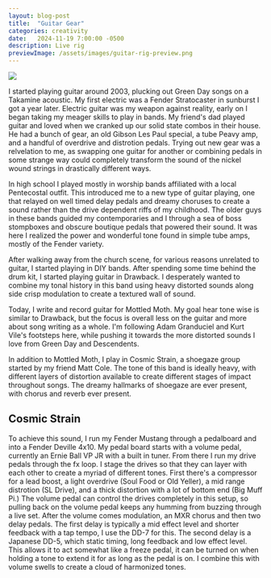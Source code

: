 ```yaml
---
layout: blog-post
title:  "Guitar Gear"
categories: creativity
date:   2024-11-19 7:00:00 -0500
description: Live rig
previewImage: /assets/images/guitar-rig-preview.png
---
```


<div class="album-art">
    <img src="/assets/images/guitar-rig.png" />
</div>

I started playing guitar around 2003, plucking out Green Day songs on a Takamine acoustic. My first electric was a Fender Stratocaster in sunburst I got a year later. Electric guitar was my weapon against reality, early on I began taking my meager skills to play in bands. My friend's dad played guitar and loved when we cranked up our solid state combos in their house. He had a bunch of gear, an old Gibson Les Paul special, a tube Peavy amp, and a handful of overdrive and distrotion pedals. Trying out new gear was a relvelation to me, as swapping one guitar for another or combining pedals in some strange way could completely transform the sound of the nickel wound strings in drastically different ways.

In high school I played mostly in worship bands affiliated with a local Pentecostal outfit. This introduced me to a new type of guitar playing, one that relayed on well timed delay pedals and dreamy choruses to create a sound rather than the drive dependent riffs of my childhood. The older guys in these bands guided my contemporaries and I through a sea of boss stompboxes and obscure boutique pedals that powered their sound. It was here I realized the power and wonderful tone found in simple tube amps, mostly of the Fender variety.

After walking away from the church scene, for various reasons unrelated to guitar, I started playing in DIY bands. After spending some time behind the drum kit, I started playing guitar in Drawback. I desperately wanted to combine my tonal history in this band using heavy distorted sounds along side crisp modulation to create a textured wall of sound.

Today, I write and record guitar for Mottled Moth. My goal hear tone wise is similar to Drawback, but the focus is overall less on the guitar and more about song writing as a whole. I'm following Adam Granduciel and Kurt Vile's footsteps here, while pushing it towards the more distorted sounds I love from Green Day and Descendents.

In addition to Mottled Moth, I play in Cosmic Strain, a shoegaze group started by my friend Matt Cole. The tone of this band is ideally heavy, with different layers of distortion available to create different stages of impact throughout songs. The dreamy hallmarks of shoegaze are ever present, with chorus and reverb ever present.

## Cosmic Strain

To achieve this sound, I run my Fender Mustang through a pedalboard and into a Fender Deville 4x10. My pedal board starts with a volume pedal, currently an Ernie Ball VP JR with a built in tuner. From there I run my drive pedals through the fx loop. I stage the drives so that they can layer with each other to create a myriad of different tones. First there's a compressor for a lead boost, a light overdrive (Soul Food or Old Yeller), a mid range distrotion (SL Drive), and a thick distortion with a lot of bottom end (Big Muff Pi.) The volume pedal can control the drives completely in this setup, so pulling back on the volume pedal keeps any humming from buzzing through a live set. After the volume comes modulation, an MXR chorus and then two delay pedals. The first delay is typically a mid effect level and shorter feedback with a tap tempo, I use the DD-7 for this. The second delay is a Japanese DD-5, which static timing, long feedback and low effect level. This allows it to act somewhat like a freeze pedal, it can be turned on when holding a tone to extend it for as long as the pedal is on. I combine this with volume swells to create a cloud of harmonized tones.